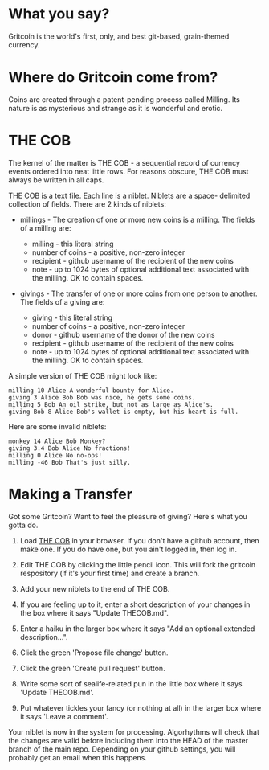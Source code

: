 # What you say?

Gritcoin is the world's first, only, and best git-based, grain-themed currency.

# Where do Gritcoin come from?

Coins are created through a patent-pending process called Milling.  Its nature
is as mysterious and strange as it is wonderful and erotic.

# THE COB #

The kernel of the matter is THE COB - a sequential record of currency
events ordered into neat little rows.  For reasons obscure, THE COB must
always be written in all caps.

THE COB is a text file.  Each line is a niblet.  Niblets are a space-
delimited collection of fields.  There are 2 kinds of niblets:

* millings - The creation of one or more new coins is a milling.  The
fields of a milling are:

   * milling - this literal string
   * number of coins - a positive, non-zero integer
   * recipient - github username of the recipient of the new coins
   * note - up to 1024 bytes of optional additional text associated with the milling.  OK to contain spaces.

* givings - The transfer of one or more coins from one person to another.
The fields of a giving are:

   * giving - this literal string
   * number of coins - a positive, non-zero integer
   * donor - github username of the donor of the new coins
   * recipient - github username of the recipient of the new coins
   * note - up to 1024 bytes of optional additional text associated with the milling.  OK to contain spaces.

A simple version of THE COB might look like:

    milling 10 Alice A wonderful bounty for Alice.
    giving 3 Alice Bob Bob was nice, he gets some coins.
    milling 5 Bob An oil strike, but not as large as Alice's.
    giving Bob 8 Alice Bob's wallet is empty, but his heart is full.

Here are some invalid niblets:

    monkey 14 Alice Bob Monkey?
    giving 3.4 Bob Alice No fractions!
    milling 0 Alice No no-ops!
    milling -46 Bob That's just silly.

# Making a Transfer #

Got some Gritcoin?  Want to feel the pleasure of giving?  Here's what
you gotta do.

1. Load [THE COB](THECOB.md) in your browser.  If you don't have a github account, 
then make one.  If you do have one, but you ain't logged in, then log in.

2. Edit THE COB by clicking the little pencil icon.  This will fork the gritcoin
respository (if it's your first time) and create a branch.

3. Add your new niblets to the end of THE COB.

4. If you are feeling up to it, enter a short description of your changes in the
box where it says "Update THECOB.md".

5. Enter a haiku in the larger box where it says "Add an optional extended description...".

7. Click the green 'Propose file change' button.

8. Click the green 'Create pull request' button.

9. Write some sort of sealife-related pun in the little box where it says 'Update THECOB.md'.

10. Put whatever tickles your fancy (or nothing at all) in the larger box where it says
'Leave a comment'.

Your niblet is now in the system for processing.  Algorhythms will check that
the changes are valid before including them into the HEAD of the master branch
of the main repo.  Depending on your github settings, you will probably get an
email when this happens.
